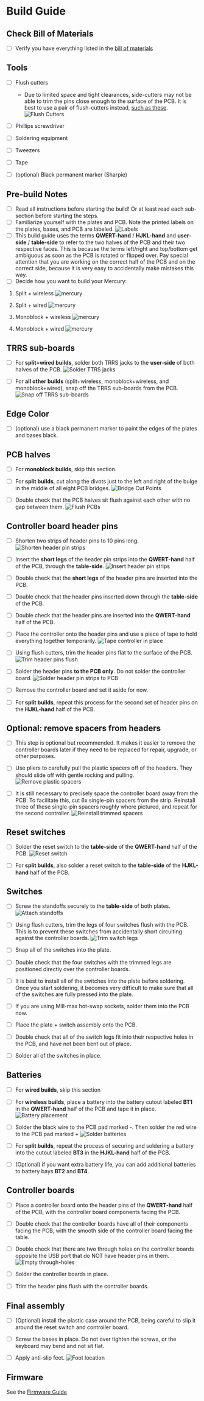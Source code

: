 # Build Guide

 

## Check Bill of Materials
- [ ] Verify you have everything listed in the [bill of materials](/text/bill_of_materials.md)



## Tools
- [ ] Flush cutters
  - Due to limited space and tight clearances, side-cutters may not be able to trim the pins close enough to the surface of the PCB. It is best to use a pair of flush-cutters instead, [such as these](https://www.amazon.com/XURON-170-II-Micro-Shear-Flush-Cutter/dp/B07BSSG48F).
  ![Flush Cutters](/images/build/flush_cutters.png)
- [ ] Phillips screwdriver
- [ ] Soldering equipment
- [ ] Tweezers
- [ ] Tape
- [ ] (optional) Black permanent marker (Sharpie)

 

## Pre-build Notes
- [ ] Read all instructions before starting the build! Or at least read each sub-section before starting the steps.
- [ ] Familiarize yourself with the plates and PCB. Note the printed labels on the plates, bases, and PCB are labeled.
![Labels](/images/build/labels.jpg)
- [ ] This build guide uses the terms **QWERT-hand** / **HJKL-hand** and **user-side** / **table-side** to refer to the two halves of the PCB and their two respective faces. This is because the terms left/right and top/bottom get ambiguous as soon as the PCB is rotated or flipped over. Pay special attention that you are working on the correct half of the PCB and on the correct side, because it is very easy to accidentally make mistakes this way.
- [ ] Decide how you want to build your Mercury:
1. Split + wireless
![mercury](/images/split_wireless.jpg)

1. Split + wired
![mercury](/images/split_wired.jpg)

1. Monoblock + wireless
![mercury](/images/merged_wireless.jpg)

1. Monoblock + wired
![mercury](/images/merged_wired.jpg)



## TRRS sub-boards
- [ ] For **split+wired builds**, solder both TRRS jacks to the **user-side** of both halves of the PCB.
![Solder TTRS jacks](/images/build/trrs.jpg)
- [ ] For **all other builds** (split+wireless, monoblock+wireless, and monoblock+wired), snap off the TRRS sub-boards from the PCB.
![Snap off TRRS sub-boards](/images/build/remove_trrs.jpg)

 

## Edge Color
- [ ] (optional) use a black permanent marker to paint the edges of the plates and bases black.

 

## PCB halves
  - [ ] For **monoblock builds**, skip this section.
  - [ ] For **split builds**, cut along the divots just to the left and right of the bulge in the middle of all eight PCB bridges.
![Bridge Cut Points](/images/build/cutpoints.jpg)
  - [ ] Double check that the PCB halves sit flush against each other with no gap between them.
![Flush PCBs](/images/build/flush.jpg)

 

## Controller board header pins
- [ ] Shorten two strips of header pins to 10 pins long.
![Shorten header pin strips](/images/build/shorten_headers.jpg)
- [ ] Insert the **short legs** of the header pin strips into the **QWERT-hand** half of the PCB, through the **table-side**.
![Insert header pin strips](/images/build/insert_headers.jpg)
- [ ] Double check that the **short legs** of the header pins are inserted into the PCB.
- [ ] Double check that the header pins inserted down through the **table-side** of the PCB.
- [ ] Double check that the header pins are inserted into the **QWERT-hand** half of the PCB.
- [ ] Place the controller onto the header pins and use a piece of tape to hold everything together temporarily.
![Tape controller in place](/images/build/tape_controller.jpg)
- [ ] Using flush cutters, trim the header pins flat to the surface of the PCB.
![Trim header pins flush](/images/build/trim_header_pins_flush.jpg)
- [ ] Solder the header pins **to the PCB only**. Do not solder the controller board.
![Solder header pin strips to PCB](/images/build/solder_headers.jpg)
- [ ] Remove the controller board and set it aside for now.
- [ ] For **split builds**, repeat this process for the second set of header pins on the **HJKL-hand** half of the PCB.



## Optional: remove spacers from headers
- [ ] This step is optional but recommended. It makes it easier to remove the controller boards later if they need to be replaced for repair, upgrade, or other purposes.
- [ ] Use pliers to carefully pull the plastic spacers off of the headers. They should slide off with gentle rocking and pulling.
![Remove plastic spacers](/images/build/header_removal.jpg)
- [ ] It is still necessary to precisely space the controller board away from the PCB. To facilitate this, cut 6x single-pin spacers from the strip. Reinstall three of these single-pin spacers roughly where pictured, and repeat for the second controller.
![Reinstall trimmed spacers](/images/build/header_spacers.jpg)

 

## Reset switches
- [ ] Solder the reset switch to the **table-side** of the **QWERT-hand** half of the PCB.
![Reset switch](/images/build/reset.jpg)
- [ ] For **split builds**, also solder a reset switch to the **table-side** of the **HJKL-hand** half of the PCB.

 

## Switches
- [ ] Screw the standoffs securely to the **table-side** of both plates.
![Attach standoffs](/images/build/standoff.jpg)
- [ ] Using flush cutters, trim the legs of four switches flush with the PCB. This is to prevent these switches from accidentally short circuiting against the controller boards.
![Trim switch legs](/images/build/mark_switch_legs.jpg)
- [ ] Snap all of the switches into the plate.
- [ ] Double check that the four switches with the trimmed legs are positioned directly over the controller boards.
- [ ] It is best to install all of the switches into the plate before soldering. Once you start soldering, it becomes very difficult to make sure that all of the switches are fully pressed into the plate.
- [ ] If you are using Mill-max hot-swap sockets, solder them into the PCB now.
- [ ] Place the plate + switch assembly onto the PCB.
- [ ] Double check that all of the switch legs fit into their respective holes in the PCB, and have not been bent out of place.
- [ ] Solder all of the switches in place.

 

## Batteries
- [ ] For **wired builds**, skip this section
- [ ] For **wireless builds**, place a battery into the battery cutout labeled **BT1** in the **QWERT-hand** half of the PCB and tape it in place.
![Battery placement](/images/build/battery_placement.jpg)
- [ ] Solder the black wire to the PCB pad marked -. Then solder the red wire to the PCB pad marked +
![Solder batteries](/images/build/battery_solder.jpg)
- [ ] For **split builds**, repeat the process of securing and soldering a battery into the cutout labeled **BT3** in the **HJKL-hand** half of the PCB.
- [ ] (Optional) if you want extra battery life, you can add additional batteries to battery bays **BT2** and **BT4**.

 

## Controller boards
- [ ] Place a controller board onto the header pins of the **QWERT-hand** half of the PCB, with the controller board components facing the PCB.
- [ ] Double check that the controller boards have all of their components facing the PCB, with the smooth side of the controller board facing the table.
- [ ] Double check that there are two through holes on the controller boards opposite the USB port that do NOT have header pins in them.
![Empty through-holes](/images/build/empty_holes.jpg)
- [ ] Solder the controller boards in place.
- [ ] Trim the header pins flush with the controller boards.

 

## Final assembly
- [ ] (Optional) install the plastic case around the PCB, being careful to slip it around the reset switch and controller board.
- [ ] Screw the bases in place. Do not over tighten the screws, or the keyboard may bend and not sit flat.
- [ ] Apply anti-slip feet.
![Foot location](/images/build/foot_locations.jpg)



## Firmware

See the [Firmware Guide](/BuildGuide/FirmwareGuide.md)
